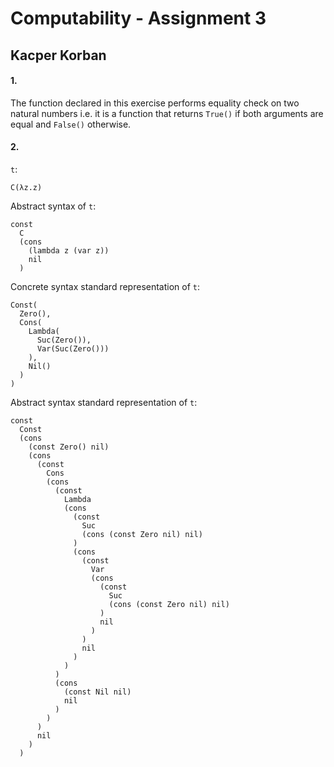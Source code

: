 # Computability - Assignment 3

## Kacper Korban

#### 1.

The function declared in this exercise performs equality check on two natural numbers i.e. it is a function that returns `True()` if both arguments are equal and `False()` otherwise.

#### 2.

`t`:

```
C(λz.z)
```

Abstract syntax of `t`:

```
const
  C
  (cons
    (lambda z (var z))
    nil
  )
```

Concrete syntax standard representation of `t`:

```
Const(
  Zero(),
  Cons(
    Lambda(
      Suc(Zero()),
      Var(Suc(Zero()))
    ),
    Nil()
  )
)
```

Abstract syntax standard representation of `t`:

```
const
  Const
  (cons
    (const Zero() nil)
    (cons
      (const
        Cons
        (cons
          (const
            Lambda
            (cons
              (const
                Suc
                (cons (const Zero nil) nil)
              )
              (cons
                (const
                  Var
                  (cons
                    (const
                      Suc
                      (cons (const Zero nil) nil)
                    )
                    nil
                  )
                )
                nil
              )
            )
          )
          (cons
            (const Nil nil)
            nil
          )
        )
      )
      nil
    )
  )
```

